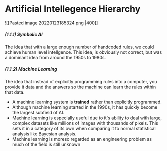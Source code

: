 # Artificial Intellegence Hierarchy
![[Pasted image 20220123185324.png |400]]

##### (1.1.1) Symbolic AI
The idea that with a large enough number of handcoded rules, we could achieve human level intellgence. This idea, is obviously not correct, but was a dominant idea from around the 1950s to 1980s. 

##### (1.1.2) Machine Learning
The idea that instead of explicitly programming rules into a computer, you provide it data and the answers so the machine can learn the rules within that data.
- A machine learning system is **trained** rather than explicitly programmed.
- Although machine learning started in the 1990s, it has quickly become the largest subfield of AI.
- Machine learning is especially useful due to it's ability to deal with large, complex datasets like millions of images with thousands of pixels. This sets it in a category of its own when comparing it to normal statistical analysis like Bayesian analysis. 
- Machine learning is moreso regarded as an engineering problem as much of the field is still unknown

